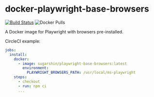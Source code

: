 # docker-playwright-base-browsers

[![Build Status][circleci-image]][circleci-url] ![Docker Pulls](https://img.shields.io/docker/pulls/sugarshin/playwright-base-browsers?style=flat-square)

A Docker image for Playwright with browsers pre-installed.

CircleCI example:

```yaml
jobs:
  install:
    docker:
      - image: sugarshin/playwright-base-browsers:latest
        environment:
          PLAYWRIGHT_BROWSERS_PATH: /usr/local/ms-playwright
    steps:
      - checkout
      - run: npm ci
      ...
```

[circleci-image]: https://circleci.com/gh/sugarshin/docker-playwright-base-browsers/tree/master.svg?style=svg&circle-token=ad85a9656428647fa2e772c8622f6ff4a511065c
[circleci-url]: https://circleci.com/gh/sugarshin/docker-playwright-base-browsers/tree/master
